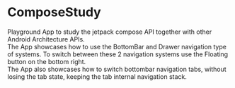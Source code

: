 # ComposeStudy
Playground App to study the jetpack compose API together with other Android Architecture APIs.
<BR>
The App showcases how to use the BottomBar and Drawer navigation type of systems. To switch between these 2 navigation systems use the Floating button on the bottom right.
<BR>
The App also showcases how to switch bottombar navigation tabs, without losing the tab state, keeping the tab internal navigation stack.
